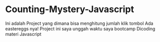# Counting-Mystery-Javascript

Ini adalah Project yang dimana bisa menghitung jumlah klik tombol
Ada eastereggs nya!
Project ini saya unggah waktu saya bootcamp Dicoding materi Javascript
